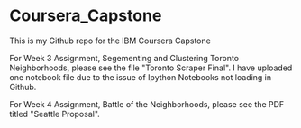 # Coursera_Capstone
This is my Github repo for the IBM Coursera Capstone

For Week 3 Assignment, Segementing and Clustering Toronto Neighborhoods, please see the file "Toronto Scraper Final". I have uploaded one notebook file due to the issue of Ipython Notebooks not loading in Github.


For Week 4 Assignment, Battle of the Neighborhoods, please see the PDF titled "Seattle Proposal".
